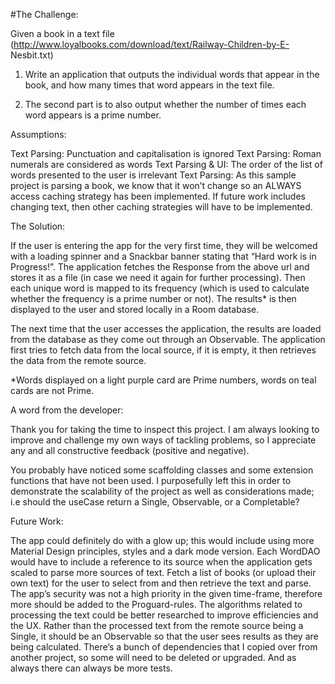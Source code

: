 #The Challenge:

Given a book in a text file (http://www.loyalbooks.com/download/text/Railway-Children-by-E-
Nesbit.txt)
1. Write an application that outputs the individual words that appear in the book, and how many times that word appears in the text file.

2. The second part is to also output whether the number of times each word appears is a prime number.

Assumptions:

Text Parsing: Punctuation and capitalisation is ignored
Text Parsing: Roman numerals are considered as words
Text Parsing & UI: The order of the list of words presented to the user is irrelevant
Text Parsing: As this sample project is parsing a book, we know that it won’t change so an ALWAYS access caching strategy has been implemented. If future work includes changing text, then other caching strategies will have to be implemented. 

The Solution:

If the user is entering the app for the very first time, they will be welcomed with a loading spinner and a Snackbar banner stating that “Hard work is in Progress!”. The application fetches the Response from the above url and stores it as a file (in case we need it again for further processing). Then each unique word is mapped to its frequency (which is used to calculate whether the frequency is a prime number or not). The results* is then displayed to the user and stored locally in a Room database. 

The next time that the user accesses the application, the results are loaded from the database as they come out through an Observable. The application first tries to fetch data from the local source, if it is empty, it then retrieves the data from the remote source. 


*Words displayed on a light purple card are Prime numbers, words on teal cards are not Prime. 



A word from the developer:

Thank you for taking the time to inspect this project. 
I am always looking to improve and challenge my own ways of tackling problems, so I appreciate any and all constructive feedback (positive and negative).

You probably have noticed some scaffolding classes and some extension functions that have not been used. I purposefully left this in order to demonstrate the scalability of the project as well as considerations made; i.e should the useCase return a Single, Observable, or a Completable? 

Future Work:

The app could definitely do with a glow up; this would include using more Material Design principles, styles and a dark mode version. 
Each WordDAO would have to include a reference to its source when the application gets scaled to parse more sources of text. 
Fetch a list of books (or upload their own text) for the user to select from and then retrieve the text and parse.
The app’s security was not a high priority in the given time-frame, therefore more should be added to the Proguard-rules. 
The algorithms related to processing the text could be better researched to improve efficiencies and the UX. 
Rather than the processed text from the remote source being a Single, it should be an Observable so that the user sees results as they are being calculated. 
There’s a bunch of dependencies that I copied over from another project, so some will need to be deleted or upgraded. 
And as always there can always be more tests. 
